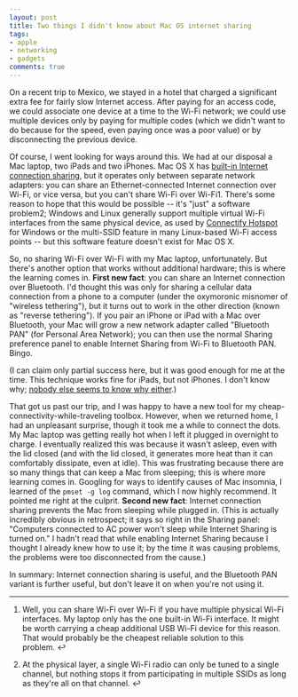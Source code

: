 ```yaml
---
layout: post
title: Two things I didn't know about Mac OS internet sharing
tags:
- apple
- networking
- gadgets
comments: true
---
```

On a recent trip to Mexico, we stayed in a hotel that charged a significant
extra fee for fairly slow Internet access. After paying for an access code, we
could associate one device at a time to the Wi-Fi network; we could use
multiple devices only by paying for multiple codes (which we didn't want to do
because for the speed, even paying once was a poor value) or by disconnecting
the previous device.

Of course, I went looking for ways around this. We had at our disposal a Mac
laptop, two iPads and two iPhones. Mac OS X has [built-in Internet connection
sharing](http://support.apple.com/kb/PH6589), but it operates only between
separate network adapters: you can share an Ethernet-connected Internet
connection over Wi-Fi, or vice versa, but you can't share Wi-Fi over Wi-Fi1.
There's some reason to hope that this would be possible -- it's "just" a
software problem2; Windows and Linux generally support multiple virtual Wi-Fi
interfaces from the same physical device, as used by [Connectify
Hotspot](http://www.connectify.me/hotspot/) for Windows or the multi-SSID
feature in many Linux-based Wi-Fi access points -- but this software feature
doesn't exist for Mac OS X.

So, no sharing Wi-Fi over Wi-Fi with my Mac laptop, unfortunately. But there's
another option that works without additional hardware; this is where the
learning comes in. **First new fact**: you can share an Internet connection
over Bluetooth. I'd thought this was only for sharing a cellular data
connection from a phone to a computer (under the oxymoronic misnomer of
"wireless tethering"), but it turns out to work in the other direction (known
as "reverse tethering"). If you pair an iPhone or iPad with a Mac over
Bluetooth, your Mac will grow a new network adapter called "Bluetooth PAN"
(for Personal Area Network); you can then use the normal Sharing preference
panel to enable Internet Sharing from Wi-Fi to Bluetooth PAN. Bingo.

(I can claim only partial success here, but it was good enough for me at the
time. This technique works fine for iPads, but not iPhones. I don't know why;
[nobody else seems to know why
either](https://discussions.apple.com/message/20996155#20996155).)

That got us past our trip, and I was happy to have a new tool for my cheap-
connectivity-while-traveling toolbox. However, when we returned home, I had an
unpleasant surprise, though it took me a while to connect the dots. My Mac
laptop was getting really hot when I left it plugged in overnight to charge. I
eventually realized this was because it wasn't asleep, even with the lid
closed (and with the lid closed, it generates more heat than it can
comfortably dissipate, even at idle). This was frustrating because there are
so many things that can keep a Mac from sleeping; this is where more learning
comes in. Googling for ways to identify causes of Mac insomnia, I learned of
the `pmset -g log` command, which I now highly recommend. It pointed me right
at the culprit. **Second new fact**: Internet connection sharing prevents the
Mac from sleeping while plugged in. (This is actually incredibly obvious in
retrospect; it says so right in the Sharing panel: "Computers connected to AC
power won't sleep while Internet Sharing is turned on." I hadn't read that
while enabling Internet Sharing because I thought I already knew how to use
it; by the time it was causing problems, the problems were too disconnected
from the cause.)

In summary: Internet connection sharing is useful, and the Bluetooth PAN
variant is further useful, but don't leave it on when you're not using it.

* * *

  1. Well, you can share Wi-Fi over Wi-Fi if you have multiple physical Wi-Fi interfaces. My laptop only has the one built-in Wi-Fi interface. It might be worth carrying a cheap additional USB Wi-Fi device for this reason. That would probably be the cheapest reliable solution to this problem. ↩

  2. At the physical layer, a single Wi-Fi radio can only be tuned to a single channel, but nothing stops it from participating in multiple SSIDs as long as they're all on that channel. ↩

